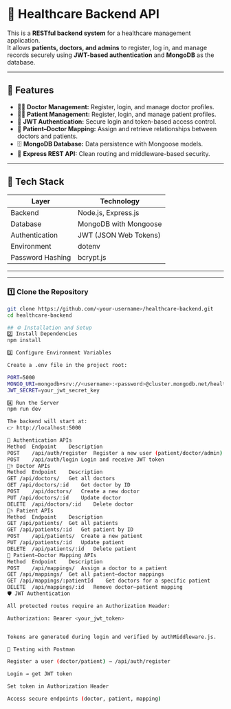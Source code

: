 # 🏥 Healthcare Backend API

This is a **RESTful backend system** for a healthcare management application.  
It allows **patients, doctors, and admins** to register, log in, and manage records securely using **JWT-based authentication** and **MongoDB** as the database.

---

## 🚀 Features
- 👩‍⚕️ **Doctor Management:** Register, login, and manage doctor profiles.  
- 🧑‍⚕️ **Patient Management:** Register, login, and manage patient profiles.  
- 🔐 **JWT Authentication:** Secure login and token-based access control.  
- 🔗 **Patient–Doctor Mapping:** Assign and retrieve relationships between doctors and patients.  
- 🗄️ **MongoDB Database:** Data persistence with Mongoose models.  
- 🧰 **Express REST API:** Clean routing and middleware-based security.  

---

## 🧱 Tech Stack

| Layer | Technology |
|-------|-------------|
| Backend | Node.js, Express.js |
| Database | MongoDB with Mongoose |
| Authentication | JWT (JSON Web Tokens) |
| Environment | dotenv |
| Password Hashing | bcrypt.js |

---

---
### 1️⃣ Clone the Repository
```bash
git clone https://github.com/<your-username>/healthcare-backend.git
cd healthcare-backend

## ⚙️ Installation and Setup
2️⃣ Install Dependencies
npm install

3️⃣ Configure Environment Variables

Create a .env file in the project root:

PORT=5000
MONGO_URI=mongodb+srv://<username>:<password>@cluster.mongodb.net/healthcaredb
JWT_SECRET=your_jwt_secret_key

4️⃣ Run the Server
npm run dev

The backend will start at:
👉 http://localhost:5000

🔑 Authentication APIs
Method	Endpoint	Description
POST	/api/auth/register	Register a new user (patient/doctor/admin)
POST	/api/auth/login	Login and receive JWT token
🧑‍⚕️ Doctor APIs
Method	Endpoint	Description
GET	/api/doctors/	Get all doctors
GET	/api/doctors/:id	Get doctor by ID
POST	/api/doctors/	Create a new doctor
PUT	/api/doctors/:id	Update doctor
DELETE	/api/doctors/:id	Delete doctor
👩‍⚕️ Patient APIs
Method	Endpoint	Description
GET	/api/patients/	Get all patients
GET	/api/patients/:id	Get patient by ID
POST	/api/patients/	Create a new patient
PUT	/api/patients/:id	Update patient
DELETE	/api/patients/:id	Delete patient
🔗 Patient–Doctor Mapping APIs
Method	Endpoint	Description
POST	/api/mappings/	Assign a doctor to a patient
GET	/api/mappings/	Get all patient–doctor mappings
GET	/api/mappings/:patientId	Get doctors for a specific patient
DELETE	/api/mappings/:id	Remove doctor–patient mapping
🛡️ JWT Authentication

All protected routes require an Authorization Header:

Authorization: Bearer <your_jwt_token>


Tokens are generated during login and verified by authMiddleware.js.

🧪 Testing with Postman

Register a user (doctor/patient) → /api/auth/register

Login → get JWT token

Set token in Authorization Header

Access secure endpoints (doctor, patient, mapping)


